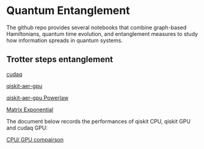 # Quantum Entanglement 

The github repo provides several notebooks that combine graph-based Hamiltonians, quantum time evolution, and entanglement measures to study how information spreads in quantum systems. 

## Trotter steps entanglement 

[cudaq](https://github.com/jonahso/quantum-walk-and-entanglement/blob/772c9cd6d2e3dec6abd41bcc32ff62ce04cc4cc0/trotter_steps.ipynb)

[qiskit-aer-gpu](https://github.com/jonahso/quantum-walk-and-entanglement/blob/dc17a037ce04b46b92eb0e7dc89eb6209a23f023/trotter_steps_qiskit.ipynb) 

[qiskit-aer-gpu Powerlaw](https://github.com/jonahso/quantum-walk-and-entanglement/blob/19bd2572d7d830ae9f2ba1f681270fa4eea139a6/trotter_steps_qiskit_powerlaw.ipynb) 

[Matrix Exponential](https://github.com/jonahso/quantum-walk-and-entanglement/blob/dc17a037ce04b46b92eb0e7dc89eb6209a23f023/entanglement_trotter_error.ipynb) 

The document below records the performances of qiskit CPU, qiskit GPU and cudaq GPU: 

[CPU/ GPU compairson](https://docs.google.com/document/d/19h4Z0-DiqDh6jvB_zOMiuUDnqxpCwPj00U1Lpo-U6t8/edit?usp=sharing) 

